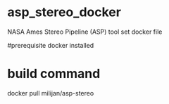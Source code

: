 # asp_stereo_docker
NASA Ames Stereo Pipeline (ASP) tool set docker file

#prerequisite
docker installed

# build command
docker pull milijan/asp-stereo

